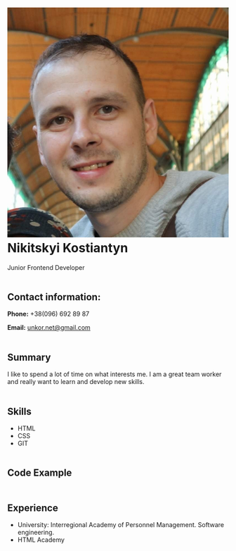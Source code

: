 # ![](36_n.jpg "Мое фото")Nikitskyi Kostiantyn
 Junior Frontend Developer </br></br>

## Contact information:
**Phone:** +38(096) 692 89 87

**Email:** unkor.net@gmail.com </br></br>

## Summary
I like to spend a lot of time on what interests me. I am a great team worker and really want to learn and develop new skills. </br></br>

## Skills

- HTML
- CSS
- GIT </br></br>

## Code Example </br></br>

## Experience
- University: Interregional Academy of Personnel Management. Software engineering.
- HTML Academy

